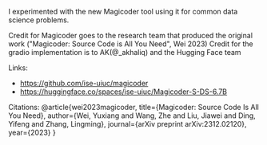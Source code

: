 I experimented with the new Magicoder tool using it for common data science problems.

Credit for Magicoder goes to the research team that produced the original work ("Magicoder: Source Code is All You Need", Wei 2023)
Credit for the gradio implementation is to AK(@_akhaliq) and the Hugging Face team

Links:
- https://github.com/ise-uiuc/magicoder
- https://huggingface.co/spaces/ise-uiuc/Magicoder-S-DS-6.7B

Citations:
@article{wei2023magicoder,
  title={Magicoder: Source Code Is All You Need},
  author={Wei, Yuxiang and Wang, Zhe and Liu, Jiawei and Ding, Yifeng and Zhang, Lingming},
  journal={arXiv preprint arXiv:2312.02120},
  year={2023}
}

